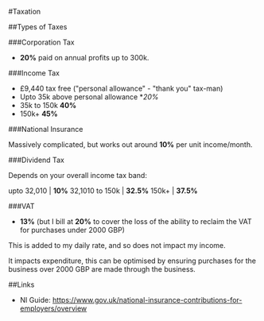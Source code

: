 #Taxation

##Types of Taxes

###Corporation Tax

 - **20%** paid on annual profits up to 300k.

###Income Tax

 - £9,440 tax free ("personal allowance" - "thank you" tax-man)
 - Upto 35k above personal allowance **20%*
 - 35k to 150k **40%**
 - 150k+ **45%**

###National Insurance

Massively complicated, but works out around **10%** per unit income/month.

###Dividend Tax

Depends on your overall income tax band:


 upto 32,010 | **10%**
 32,1010 to 150k | **32.5%**
 150k+ | **37.5%**

###VAT

 - **13%** (but I bill at **20%** to cover the loss of the ability to reclaim the VAT for purchases under 2000 GBP)
 
This is added to my daily rate, and so does not impact my income.

It impacts expenditure, this can be optimised by ensuring purchases for the business over 2000 GBP are made through the business.

##Links

 - NI Guide: https://www.gov.uk/national-insurance-contributions-for-employers/overview
